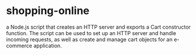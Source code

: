 # shopping-online
a Node.js script that creates an HTTP server and exports a Cart constructor function. The script can be used to set up an HTTP server and handle incoming requests, as well as create and manage cart objects for an e-commerce application.
